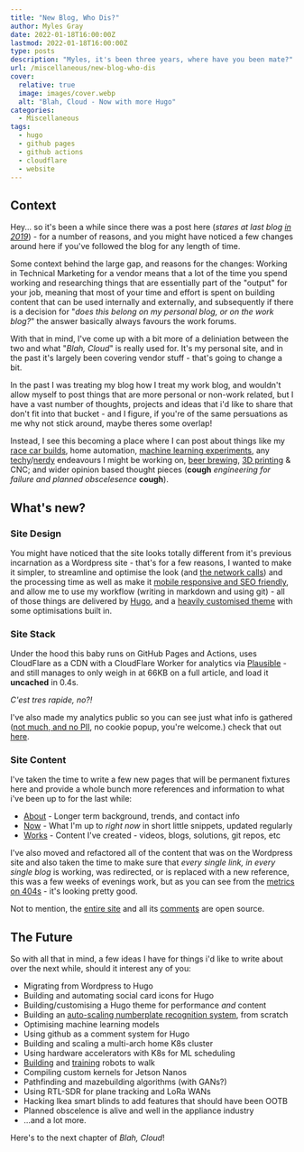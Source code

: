 ```yaml
---
title: "New Blog, Who Dis?"
author: Myles Gray
date: 2022-01-18T16:00:00Z
lastmod: 2022-01-18T16:00:00Z
type: posts
description: "Myles, it's been three years, where have you been mate?"
url: /miscellaneous/new-blog-who-dis
cover:
  relative: true
  image: images/cover.webp
  alt: "Blah, Cloud - Now with more Hugo"
categories:
  - Miscellaneous
tags:
  - hugo
  - github pages
  - github actions
  - cloudflare
  - website
---
```


## Context

Hey... so it's been a while since there was a post here (_stares at last blog [in 2019](/kubernetes/clusterapi-for-vsphere-now-with-cns-support/)_) - for a number of reasons, and you might have noticed a few changes around here if you've followed the blog for any length of time.

Some context behind the large gap, and reasons for the changes: Working in Technical Marketing for a vendor means that a lot of the time you spend working and researching things that are essentially part of the "output" for your job, meaning that most of your time and effort is spent on building content that can be used internally and externally, and subsequently if there is a decision for "_does this belong on my personal blog, or on the work blog?_" the answer basically always favours the work forums.

With that in mind, I've come up with a bit more of a deliniation between the two and what "_Blah, Cloud_" is really used for. It's my personal site, and in the past it's largely been covering vendor stuff - that's going to change a bit.

In the past I was treating my blog how I treat my work blog, and wouldn't allow myself to post things that are more personal or non-work related, but I have a vast number of thoughts, projects and ideas that i'd like to share that don't fit into that bucket - and I figure, if you're of the same persuations as me why not stick around, maybe theres some overlap!

Instead, I see this becoming a place where I can post about things like my [race car builds](/now/#cars), home automation, [machine learning experiments](http://github.com/mylesagray/anpr-knative), any [techy](/now/#simulators)/[nerdy](/now/#robotics) endeavours I might be working on, [beer brewing](/now/#brewing), [3D printing](/now/#3d-printing) & CNC; and wider opinion based thought pieces (**cough** _engineering for failure and planned obscelesence_ **cough**).

## What's new?

### Site Design

You might have noticed that the site looks totally different from it's previous incarnation as a Wordpress site - that's for a few reasons, I wanted to make it simpler, to streamline and optimise the look (and [the network calls](https://webpagetest.org/result/220118_AiDcQF_612cd136e0d01c614f64b7bd7d0fe229/)) and the processing time as well as make it [mobile responsive and SEO friendly](https://pagespeed.web.dev/report?url=https%3A%2F%2Fblah.cloud%2Fkubernetes%2Fclusterapi-for-vsphere-now-with-cns-support%2F), and allow me to use my workflow (writing in markdown and using git) - all of those things are delivered by [Hugo](https://gohugo.io), and a [heavily customised theme](https://git.io/JPbaU) with some optimisations built in.

### Site Stack

Under the hood this baby runs on GitHub Pages and Actions, uses CloudFlare as a CDN with a CloudFlare Worker for analytics via [Plausible](https://plausible.io/blah.cloud) - and still manages to only weigh in at 66KB on a full article, and load it **uncached** in 0.4s.

_C'est tres rapide, no?!_

I've also made my analytics public so you can see just what info is gathered ([not much, and no PII](https://plausible.io/data-policy), no cookie popup, you're welcome.) check that out [here](https://plausible.io/blah.cloud/).

### Site Content

I've taken the time to write a few new pages that will be permanent fixtures here and provide a whole bunch more references and information to what i've been up to for the last while:

* [About](/about) - Longer term background, trends, and contact info
* [Now](/now) - What I'm up to _right now_ in short little snippets, updated regularly
* [Works](/works) - Content I've created - videos, blogs, solutions, git repos, etc

I've also moved and refactored all of the content that was on the Wordpress site and also taken the time to make sure that _every single link, in every single blog_ is working, was redirected, or is replaced with a new reference, this was a few weeks of evenings work, but as you can see from the [metrics on 404s](https://plausible.io/blah.cloud?goal=404) - it's looking pretty good.

Not to mention, the [entire site](https://github.com/mylesagray/blog) and all its [comments](https://github.com/mylesagray/blog-comments/issues) are open source.

## The Future

So with all that in mind, a few ideas I have for things i'd like to write about over the next while, should it interest any of you:

* Migrating from Wordpress to Hugo
* Building and automating social card icons for Hugo
* Building/customising a Hugo theme for performance _and_ content
* Building an [auto-scaling numberplate recognition system](http://github.com/mylesagray/anpr-knative), from scratch
* Optimising machine learning models
* Using github as a comment system for Hugo
* Building and scaling a multi-arch home K8s cluster
* Using hardware accelerators with K8s for ML scheduling
* [Building](https://www.thingiverse.com/thing:3445283) and [training](https://www.youtube.com/watch?v=A0tPe7-R8z0) robots to walk
* Compiling custom kernels for Jetson Nanos
* Pathfinding and mazebuilding algorithms (with GANs?)
* Using RTL-SDR for plane tracking and LoRa WANs
* Hacking Ikea smart blinds to add features that should have been OOTB
* Planned obscelence is alive and well in the appliance industry
* ...and a lot more.

Here's to the next chapter of _Blah, Cloud_!
